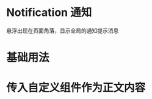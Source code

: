 # Notification 通知


悬浮出现在页面角落，显示全局的通知提示消息


# 基础用法

<demo src="./demos/basic.vue"></demo>

# 传入自定义组件作为正文内容

<demo src="./demos/template.vue"></demo>